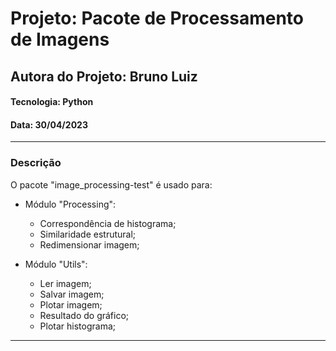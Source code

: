 # Projeto: Pacote de Processamento de Imagens
## Autora do Projeto: Bruno Luiz
#### Tecnologia: Python
#### Data: 30/04/2023
-----------------------------------------
### Descrição
O pacote "image_processing-test" é usado para:

- Módulo "Processing":
  - Correspondência de histograma;
  - Similaridade estrutural;
  - Redimensionar imagem;

- Módulo "Utils":
  - Ler imagem;
  - Salvar imagem;
  - Plotar imagem;
  - Resultado do gráfico;
  - Plotar histograma;
---------------------------------------------
